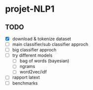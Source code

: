 # projet-NLP1

## TODO

- [x] download & tokenize dataset
- [ ] main classifier/sub classifier approch
- [ ] big classifier approch
- [ ] try different models
  - [ ] bag of words (bayesian)
  - [ ] ngrams
  - [ ] word2vec/idf
- [ ] rapport latext
- [ ] benchmarks
